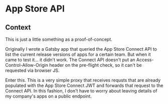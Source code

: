 # App Store API

## Context

This is just a little something as a proof-of-concept.

Originally I wrote a Gatsby app that queried the App Store Connect API to list the current release versions of apps for a certain team. But when it came to test it... it didn't work. The Connect API doesn't put an Access-Control-Allow-Origin header on the pre-flight check, so it can't be requested via browser JS.

Enter this. This is a very simple proxy that receives requsts that are already populated with the App Store Connect JWT and forwards that request to the Connect API. In this fashion, I don't have to worry about leaving details of my company's apps on a public endpoint.